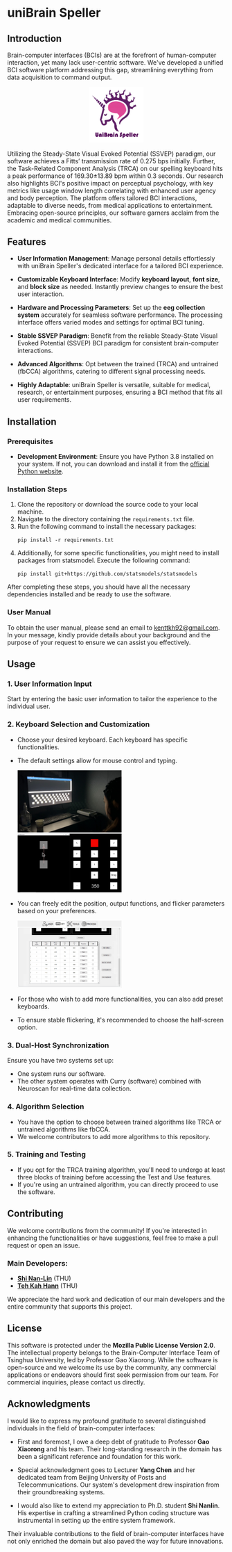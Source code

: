 

# uniBrain Speller

## Introduction

Brain-computer interfaces (BCIs) are at the forefront of human-computer interaction, yet many lack user-centric software. We've developed a unified BCI software platform addressing this gap, streamlining everything from data acquisition to command output. 

<p align="center">
  <img src="pictures/uni-brain-speller-logo.png" width="25%">
</p>

Utilizing the Steady-State Visual Evoked Potential (SSVEP) paradigm, our software achieves a Fitts’ transmission rate of 0.275 bps initially. Further, the Task-Related Component Analysis (TRCA) on our spelling keyboard hits a peak performance of 169.30±13.89 bpm within 0.3 seconds. Our research also highlights BCI's positive impact on perceptual psychology, with key metrics like usage window length correlating with enhanced user agency and body perception. The platform offers tailored BCI interactions, adaptable to diverse needs, from medical applications to entertainment. Embracing open-source principles, our software garners acclaim from the academic and medical communities.

## Features

- **User Information Management**: Manage personal details effortlessly with uniBrain Speller's dedicated interface for a tailored BCI experience.

- **Customizable Keyboard Interface**: Modify **keyboard layout**, **font size**, and **block size** as needed. Instantly preview changes to ensure the best user interaction.

- **Hardware and Processing Parameters**: Set up the **eeg collection system** accurately for seamless software performance. The processing interface offers varied modes and settings for optimal BCI tuning.

- **Stable SSVEP Paradigm**: Benefit from the reliable Steady-State Visual Evoked Potential (SSVEP) BCI paradigm for consistent brain-computer interactions.

- **Advanced Algorithms**: Opt between the trained (TRCA) and untrained (fbCCA) algorithms, catering to different signal processing needs.

- **Highly Adaptable**: uniBrain Speller is versatile, suitable for medical, research, or entertainment purposes, ensuring a BCI method that fits all user requirements.

## Installation

### Prerequisites
- **Development Environment**: Ensure you have Python 3.8 installed on your system. If not, you can download and install it from the [official Python website](https://www.python.org/downloads/).

### Installation Steps
1. Clone the repository or download the source code to your local machine.
2. Navigate to the directory containing the `requirements.txt` file.
3. Run the following command to install the necessary packages:
   ```
   pip install -r requirements.txt
   ```
4. Additionally, for some specific functionalities, you might need to install packages from statsmodel. Execute the following command:
   ```
   pip install git+https://github.com/statsmodels/statsmodels
   ```

After completing these steps, you should have all the necessary dependencies installed and be ready to use the software.

### User Manual

To obtain the user manual, please send an email to kenttkh92@gmail.com. In your message, kindly provide details about your background and the purpose of your request to ensure we can assist you effectively.

## Usage

### 1. User Information Input
Start by entering the basic user information to tailor the experience to the individual user.

### 2. Keyboard Selection and Customization
- Choose your desired keyboard. Each keyboard has specific functionalities.
- The default settings allow for mouse control and typing.
  
  <img src="pictures/IMG_3326.jpg" width="50%">
  <img src="pictures/mouse-control-experiment.png" width="50%">

- You can freely edit the position, output functions, and flicker parameters based on your preferences.

  <img src="pictures/ui-page-keys-b.png" width="50%">

- For those who wish to add more functionalities, you can also add preset keyboards.
- To ensure stable flickering, it's recommended to choose the half-screen option.

### 3. Dual-Host Synchronization
Ensure you have two systems set up:
- One system runs our software.
- The other system operates with Curry (software) combined with Neuroscan for real-time data collection.

### 4. Algorithm Selection
- You have the option to choose between trained algorithms like TRCA or untrained algorithms like fbCCA.
- We welcome contributors to add more algorithms to this repository.

### 5. Training and Testing
- If you opt for the TRCA training algorithm, you'll need to undergo at least three blocks of training before accessing the Test and Use features.
- If you're using an untrained algorithm, you can directly proceed to use the software.

## Contributing

We welcome contributions from the community! If you're interested in enhancing the functionalities or have suggestions, feel free to make a pull request or open an issue.

### Main Developers:
- [**Shi Nan-Lin**](https://github.com/ShinlDiego) (THU)
- [**Teh Kah Hann**](https://github.com/Kahhann92) (THU)

We appreciate the hard work and dedication of our main developers and the entire community that supports this project.

## License

This software is protected under the **Mozilla Public License Version 2.0**. The intellectual property belongs to the Brain-Computer Interface Team of Tsinghua University, led by Professor Gao Xiaorong. While the software is open-source and we welcome its use by the community, any commercial applications or endeavors should first seek permission from our team. For commercial inquiries, please contact us directly.

## Acknowledgments

I would like to express my profound gratitude to several distinguished individuals in the field of brain-computer interfaces:

- First and foremost, I owe a deep debt of gratitude to Professor **Gao Xiaorong** and his team. Their long-standing research in the domain has been a significant reference and foundation for this work.

- Special acknowledgment goes to Lecturer **Yang Chen** and her dedicated team from Beijing University of Posts and Telecommunications. Our system's development drew inspiration from their groundbreaking systems.

- I would also like to extend my appreciation to Ph.D. student **Shi Nanlin**. His expertise in crafting a streamlined Python coding structure was instrumental in setting up the entire system framework.

Their invaluable contributions to the field of brain-computer interfaces have not only enriched the domain but also paved the way for future innovations.
